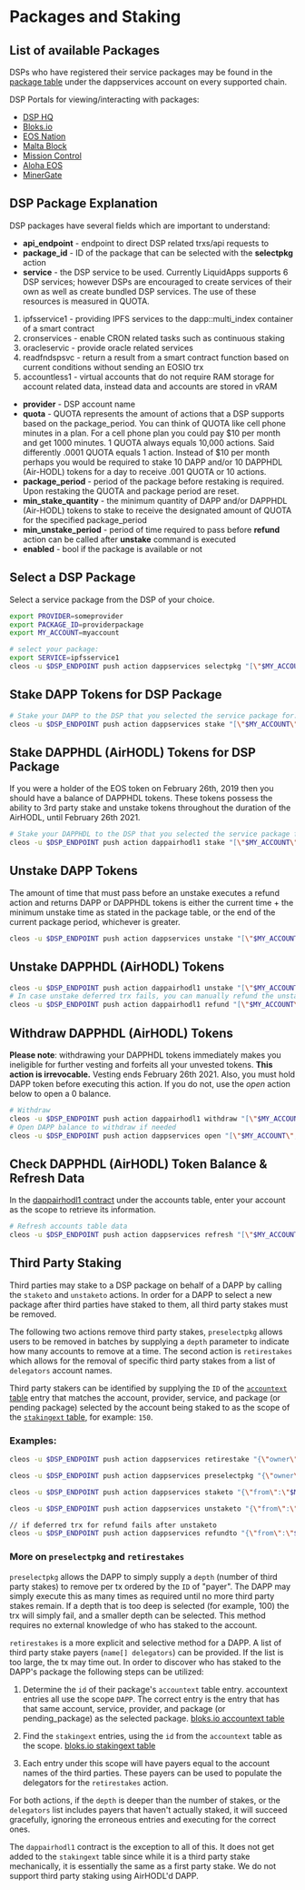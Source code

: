 Packages and Staking
====================

## List of available Packages
DSPs who have registered their service packages may be found in the [package table](https://bloks.io/account/dappservices?loadContract=true&tab=Tables&account=dappservices&scope=dappservices&limit=100&table=package) under the dappservices account on every supported chain.  

DSP Portals for viewing/interacting with packages:

* [DSP HQ](https://dsphq.io/)
* [Bloks.io](https://bloks.io/dsp)
* [EOS Nation](https://dsp.eosnation.io/)
* [Malta Block](https://dsp.maltablock.org/)
* [Mission Control](https://dsp.mest.net)
* [Aloha EOS](https://dsps.io/)
* [MinerGate](https://minergate.com/eos-vram-providers)

## DSP Package Explanation
DSP packages have several fields which are important to understand:

* **api_endpoint** - endpoint to direct DSP related trxs/api requests to
* **package_id** - ID of the package that can be selected with the **selectpkg** action
* **service** - the DSP service to be used.  Currently LiquidApps supports 6 DSP services; however DSPs are encouraged to create services of their own as well as create bundled DSP services.  The use of these resources is measured in QUOTA.
 1. ipfsservice1 - providing IPFS services to the dapp::multi_index container of a smart contract
 2. cronservices - enable CRON related tasks such as continuous staking
 3. oracleservic - provide oracle related services
 4. readfndspsvc - return a result from a smart contract function based on current conditions without sending an EOSIO trx
 5. accountless1 - virtual accounts that do not require RAM storage for account related data, instead data and accounts are stored in vRAM
* **provider** - DSP account name
* **quota** - QUOTA represents the amount of actions that a DSP supports based on the package_period. You can think of QUOTA like cell phone minutes in a plan.  For a cell phone plan you could pay $10 per month and get 1000 minutes.  1 QUOTA always equals 10,000 actions.  Said differently .0001 QUOTA equals 1 action.  Instead of $10 per month perhaps you would be required to stake 10 DAPP and/or 10 DAPPHDL (Air-HODL) tokens for a day to receive .001 QUOTA or 10 actions.
* **package_period** - period of the package before restaking is required. Upon restaking the QUOTA and package period are reset.
* **min_stake_quantity** - the minimum quantity of DAPP and/or DAPPHDL (Air-HODL) tokens to stake to receive the designated amount of QUOTA for the specified package_period
* **min_unstake_period** - period of time required to pass before **refund** action can be called after **unstake** command is executed
* **enabled** - bool if the package is available or not

## Select a DSP Package
Select a service package from the DSP of your choice.

```bash
export PROVIDER=someprovider
export PACKAGE_ID=providerpackage
export MY_ACCOUNT=myaccount

# select your package: 
export SERVICE=ipfsservice1
cleos -u $DSP_ENDPOINT push action dappservices selectpkg "[\"$MY_ACCOUNT\",\"$PROVIDER\",\"$SERVICE\",\"$PACKAGE_ID\"]" -p $MY_ACCOUNT@active
```

## Stake DAPP Tokens for DSP Package
```bash
# Stake your DAPP to the DSP that you selected the service package for:
cleos -u $DSP_ENDPOINT push action dappservices stake "[\"$MY_ACCOUNT\",\"$PROVIDER\",\"$SERVICE\",\"50.0000 DAPP\"]" -p $MY_ACCOUNT@active
```

## Stake DAPPHDL (AirHODL) Tokens for DSP Package
If you were a holder of the EOS token on February 26th, 2019 then you should have a balance of DAPPHDL tokens.  These tokens possess the ability to 3rd party stake and unstake tokens throughout the duration of the AirHODL, until February 26th 2021.
```bash
# Stake your DAPPHDL to the DSP that you selected the service package for:
cleos -u $DSP_ENDPOINT push action dappairhodl1 stake "[\"$MY_ACCOUNT\",\"$PROVIDER\",\"$SERVICE\",\"50.0000 DAPPHDL\"]" -p $MY_ACCOUNT@active
```

## Unstake DAPP Tokens
The amount of time that must pass before an unstake executes a refund action and returns DAPP or DAPPHDL tokens is either the current time + the minimum unstake time as stated in the package table, or the end of the current package period, whichever is greater.
```bash
cleos -u $DSP_ENDPOINT push action dappservices unstake "[\"$MY_ACCOUNT\",\"$PROVIDER\",\"$SERVICE\",\"50.0000 DAPP\"]" -p $MY_ACCOUNT@active
```

## Unstake DAPPHDL (AirHODL) Tokens
```bash
cleos -u $DSP_ENDPOINT push action dappairhodl1 unstake "[\"$MY_ACCOUNT\",\"$PROVIDER\",\"$SERVICE\",\"50.0000 DAPPHDL\"]" -p $MY_ACCOUNT@active
# In case unstake deferred trx fails, you can manually refund the unstaked tokens:
cleos -u $DSP_ENDPOINT push action dappairhodl1 refund "[\"$MY_ACCOUNT\",\"$PROVIDER\",\"$SERVICE\"]" -p $MY_ACCOUNT@active
```

## Withdraw DAPPHDL (AirHODL) Tokens
**Please note**: withdrawing your DAPPHDL tokens immediately makes you ineligible for further vesting and forfeits all your unvested tokens. **This action is irrevocable.**  Vesting ends February 26th 2021.  Also, you must hold DAPP token before executing this action.  If you do not, use the *open* action below to open a 0 balance.
```bash
# Withdraw
cleos -u $DSP_ENDPOINT push action dappairhodl1 withdraw "[\"$MY_ACCOUNT\"]" -p $MY_ACCOUNT@active
# Open DAPP balance to withdraw if needed
cleos -u $DSP_ENDPOINT push action dappservices open "[\"$MY_ACCOUNT\",\"4,DAPP\",\"$MY_ACCOUNT\"]" -p $MY_ACCOUNT@active
```

## Check DAPPHDL (AirHODL) Token Balance & Refresh Data
In the [dappairhodl1 contract](https://bloks.io/contract/dappairhodl1/table?table=accounts&scope=YOUR_ACCOUNT_HERE) under the accounts table, enter your account as the scope to retrieve its information.

```bash
# Refresh accounts table data
cleos -u $DSP_ENDPOINT push action dappservices refresh "[\"$MY_ACCOUNT\"]" -p $MY_ACCOUNT@active
```

## Third Party Staking
Third parties may stake to a DSP package on behalf of a DAPP by calling the `staketo` and `unstaketo` actions. In order for a DAPP to select a new package after third parties have staked to them, all third party stakes must be removed.

The following two actions remove third party stakes, `preselectpkg` allows users to be removed in batches by supplying a `depth` parameter to indicate how many accounts to remove at a time.  The second action is `retirestakes` which allows for the removal of specific third party stakes from a list of `delegators` account names.

Third party stakers can be identified by supplying the `ID` of the [`accountext` table](https://bloks.io/account/dappservices?loadContract=true&tab=Tables&table=accountext&account=dappservices&scope=DAPP&limit=10000) entry that matches the account, provider, service, and package (or pending package) selected by the account being staked to as the scope of the [`stakingext` table](https://bloks.io/account/dappservices?loadContract=true&tab=Tables&table=stakingext&account=dappservices&scope=150&limit=100), for example: `150`.

### Examples:
```bash
cleos -u $DSP_ENDPOINT push action dappservices retirestake "{\"owner\":\"$MY_ACCOUNT\",\"provider\":\"heliosselene\",\"service\":\"cronservices\",\"package\":\"cronservices\",\"delegators\":["dappservice2","natdeveloper","oracletest22"]}" -p $MY_ACCOUNT

cleos -u $DSP_ENDPOINT push action dappservices preselectpkg "{\"owner\":\"$MY_ACCOUNT\",\"provider\":\"heliosselene\",\"service\":\"cronservices\",\"package\":\"cronservices\",\"depth\":\"10\"}" -p $MY_ACCOUNT

cleos -u $DSP_ENDPOINT push action dappservices staketo "{\"from\":\"$MY_ACCOUNT\",\"to\":\"asdfasdfasdy\",\"provider\":\"heliosselene\",\"service\":\"cronservices\",\"quantity\":\"10.0000 DAPP\"}" -p $MY_ACCOUNT

cleos -u $DSP_ENDPOINT push action dappservices unstaketo "{\"from\":\"$MY_ACCOUNT\",\"to\":\"asdfasdfasdy\",\"provider\":\"heliosselene\",\"service\":\"cronservices\",\"quantity\":\"10.0000 DAPP\"}" -p $MY_ACCOUNT

// if deferred trx for refund fails after unstaketo
cleos -u $DSP_ENDPOINT push action dappservices refundto "{\"from\":\"$MY_ACCOUNT\",\"to\":\"asdfasdfasdy\",\"provider\":\"heliosselene\",\"service\":\"cronservices\",\"symcode\":\"DAPP\"}" -p $MY_ACCOUNT
```

### More on `preselectpkg` and `retirestakes`

`preselectpkg` allows the DAPP to simply supply a `depth` (number of third party stakes) to remove per tx ordered by the `ID` of "payer". The DAPP may simply execute this as many times as required until no more third party stakes remain. If a depth that is too deep is selected (for example, 100) the trx will simply fail, and a smaller depth can be selected. This method requires no external knowledge of who has staked to the account.

`retirestakes` is a more explicit and selective method for a DAPP. A list of third party stake payers (`name[] delegators`) can be provided. If the list is too large, the tx may time out. In order to discover who has staked to the DAPP's package the following steps can be utilized:

1. Determine the `id` of their package's `accountext` table entry. accountext entries all use the scope `DAPP`. The correct entry is the entry that has that same account, service, provider, and package (or pending_package) as the selected package. [bloks.io accountext table](https://bloks.io/account/dappservices?loadContract=true&tab=Tables&table=accountext&account=dappservices&scope=DAPP&limit=100000)

2. Find the `stakingext` entries, using the `id` from the `accountext` table as the scope. [bloks.io stakingext table](https://bloks.io/account/dappservices?loadContract=true&tab=Tables&table=stakingext&account=dappservices&scope=155&limit=100)

3. Each entry under this scope will have payers equal to the account names of the third parties. These payers can be used to populate the delegators for the `retirestakes` action.

For both actions, if the `depth` is deeper than the number of stakes, or the `delegators` list includes payers that haven't actually staked, it will succeed gracefully, ignoring the erroneous entries and executing for the correct ones.

The `dappairhodl1` contract is the exception to all of this. It does not get added to the `stakingext` table since while it is a third party stake mechanically, it is essentially the same as a first party stake. We do not support third party staking using AirHODL'd DAPP.